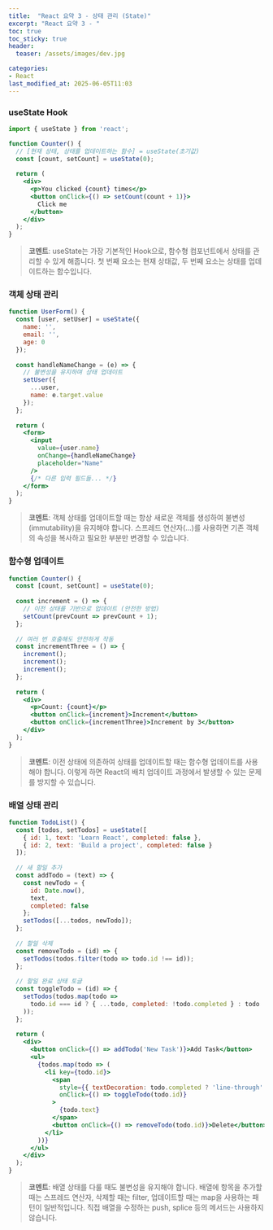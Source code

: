 ```yaml
---
title:  "React 요약 3 - 상태 관리 (State)"
excerpt: "React 요약 3 - "
toc: true
toc_sticky: true
header:
  teaser: /assets/images/dev.jpg

categories:
- React
last_modified_at: 2025-06-05T11:03
---
```


### useState Hook

```jsx
import { useState } from 'react';

function Counter() {
  // [현재 상태, 상태를 업데이트하는 함수] = useState(초기값)
  const [count, setCount] = useState(0);
  
  return (
    <div>
      <p>You clicked {count} times</p>
      <button onClick={() => setCount(count + 1)}>
        Click me
      </button>
    </div>
  );
}
```

> **코멘트**: useState는 가장 기본적인 Hook으로, 함수형 컴포넌트에서 상태를 관리할 수 있게 해줍니다. 첫 번째 요소는 현재 상태값, 두 번째 요소는 상태를 업데이트하는 함수입니다.

### 객체 상태 관리

```jsx
function UserForm() {
  const [user, setUser] = useState({
    name: '',
    email: '',
    age: 0
  });
  
  const handleNameChange = (e) => {
    // 불변성을 유지하며 상태 업데이트
    setUser({
      ...user,
      name: e.target.value
    });
  };
  
  return (
    <form>
      <input
        value={user.name}
        onChange={handleNameChange}
        placeholder="Name"
      />
      {/* 다른 입력 필드들... */}
    </form>
  );
}
```

> **코멘트**: 객체 상태를 업데이트할 때는 항상 새로운 객체를 생성하여 불변성(immutability)을 유지해야 합니다. 스프레드 연산자(...)를 사용하면 기존 객체의 속성을 복사하고 필요한 부분만 변경할 수 있습니다.

### 함수형 업데이트

```jsx
function Counter() {
  const [count, setCount] = useState(0);
  
  const increment = () => {
    // 이전 상태를 기반으로 업데이트 (안전한 방법)
    setCount(prevCount => prevCount + 1);
  };
  
  // 여러 번 호출해도 안전하게 작동
  const incrementThree = () => {
    increment();
    increment();
    increment();
  };
  
  return (
    <div>
      <p>Count: {count}</p>
      <button onClick={increment}>Increment</button>
      <button onClick={incrementThree}>Increment by 3</button>
    </div>
  );
}
```

> **코멘트**: 이전 상태에 의존하여 상태를 업데이트할 때는 함수형 업데이트를 사용해야 합니다. 이렇게 하면 React의 배치 업데이트 과정에서 발생할 수 있는 문제를 방지할 수 있습니다.

### 배열 상태 관리

```jsx
function TodoList() {
  const [todos, setTodos] = useState([
    { id: 1, text: 'Learn React', completed: false },
    { id: 2, text: 'Build a project', completed: false }
  ]);
  
  // 새 할일 추가
  const addTodo = (text) => {
    const newTodo = {
      id: Date.now(),
      text,
      completed: false
    };
    setTodos([...todos, newTodo]);
  };
  
  // 할일 삭제
  const removeTodo = (id) => {
    setTodos(todos.filter(todo => todo.id !== id));
  };
  
  // 할일 완료 상태 토글
  const toggleTodo = (id) => {
    setTodos(todos.map(todo => 
      todo.id === id ? { ...todo, completed: !todo.completed } : todo
    ));
  };
  
  return (
    <div>
      <button onClick={() => addTodo('New Task')}>Add Task</button>
      <ul>
        {todos.map(todo => (
          <li key={todo.id}>
            <span 
              style={{ textDecoration: todo.completed ? 'line-through' : 'none' }}
              onClick={() => toggleTodo(todo.id)}
            >
              {todo.text}
            </span>
            <button onClick={() => removeTodo(todo.id)}>Delete</button>
          </li>
        ))}
      </ul>
    </div>
  );
}
```

> **코멘트**: 배열 상태를 다룰 때도 불변성을 유지해야 합니다. 배열에 항목을 추가할 때는 스프레드 연산자, 삭제할 때는 filter, 업데이트할 때는 map을 사용하는 패턴이 일반적입니다. 직접 배열을 수정하는 push, splice 등의 메서드는 사용하지 않습니다.
